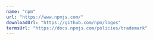 ```yaml
---
name: "npm"
url: "https://www.npmjs.com/"
downloadUrl: "https://github.com/npm/logos"
termsUrl: "https://docs.npmjs.com/policies/trademark"
---
```

